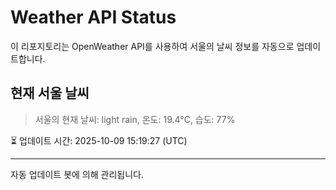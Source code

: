 
# Weather API Status

이 리포지토리는 OpenWeather API를 사용하여 서울의 날씨 정보를 자동으로 업데이트합니다.

## 현재 서울 날씨
> 서울의 현재 날씨: light rain, 온도: 19.4°C, 습도: 77%

⏳ 업데이트 시간: 2025-10-09 15:19:27 (UTC)

---
자동 업데이트 봇에 의해 관리됩니다.
